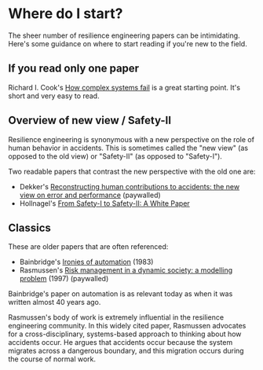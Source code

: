 # Where do I start?

The sheer number of resilience engineering papers can be intimidating. Here's
some guidance on where to start reading if you're new to the field.

## If you read only one paper

Richard I. Cook's [How complex systems fail](http://web.mit.edu/2.75/resources/random/How%20Complex%20Systems%20Fail.pdf) is a great
starting point. It's short and very easy to read.

## Overview of new view / Safety-II

Resilience engineering is synonymous with a new perspective on the role of
human behavior in accidents. This is sometimes called the "new view" (as
opposed to the old view) or "Safety-II" (as opposed to "Safety-I").

Two readable papers that contrast the new perspective with the old one are:

* Dekker's [Reconstructing human contributions to accidents: the new view on error and performance](https://www.sciencedirect.com/science/article/pii/S0022437502000324) (paywalled)
* Hollnagel's [From Safety-I to Safety-II: A White Paper](https://www.skybrary.aero/bookshelf/books/2437.pdf)

## Classics

These are older papers that are often referenced:

* Bainbridge's [Ironies of automation](https://doi.org/10.1016/0005-1098(83)90046-8) (1983)
* Rasmussen's [Risk management in a dynamic society: a modelling problem](https://doi.org/10.1016/S0925-7535(97)00052-0) (1997) (paywalled)

Bainbridge's paper on automation is as relevant today as when it was written
almost 40 years ago.

Rasmussen's body of work is extremely influential in the resilience engineering
community.  In this widely cited paper, Rasmussen advocates for a cross-disciplinary,
systems-based approach to thinking about how accidents occur. He argues that
accidents occur because the system migrates across a dangerous boundary, and
this migration occurs during the course of normal work.
